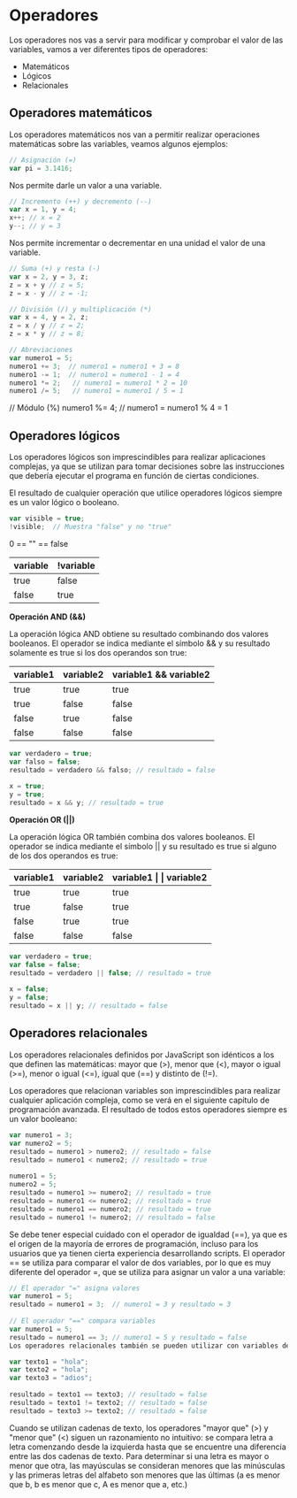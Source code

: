 # Operadores
Los operadores nos vas a servir para modificar y comprobar el valor de las variables, vamos a ver diferentes tipos de operadores:
* Matemáticos
* Lógicos
* Relacionales

## Operadores matemáticos
Los operadores matemáticos nos van a permitir realizar operaciones matemáticas sobre las variables, veamos algunos ejemplos:

```js
// Asignación (=)
var pi = 3.1416;
```
Nos permite darle un valor a una variable.
```js
// Incremento (++) y decremento (--)
var x = 1, y = 4;
x++; // x = 2
y--; // y = 3
```
Nos permite incrementar o decrementar en una unidad el valor de una variable.
```js
// Suma (+) y resta (-)
var x = 2, y = 3, z;
z = x + y // z = 5;
z = x - y // z = -1;
```

```js
// División (/) y multiplicación (*)
var x = 4, y = 2, z;
z = x / y // z = 2;
z = x * y // z = 8;
```
```js
// Abreviaciones
var numero1 = 5;
numero1 += 3;  // numero1 = numero1 + 3 = 8
numero1 -= 1;  // numero1 = numero1 - 1 = 4
numero1 *= 2;   // numero1 = numero1 * 2 = 10
numero1 /= 5;   // numero1 = numero1 / 5 = 1

```


// Módulo (%)
numero1 %= 4;   // numero1 = numero1 % 4 = 1

## Operadores lógicos

Los operadores lógicos son imprescindibles para realizar aplicaciones complejas, ya que se utilizan para tomar decisiones sobre las instrucciones que debería ejecutar el programa en función de ciertas condiciones.

El resultado de cualquier operación que utilice operadores lógicos siempre es un valor lógico o booleano.

```js
var visible = true;
!visible;  // Muestra "false" y no "true"
```

0 == "" == false

variable|!variable
---|---
true|false
false|true

**Operación AND (&&)**

La operación lógica AND obtiene su resultado combinando dos valores booleanos. El operador se indica mediante el símbolo && y su resultado solamente es true si los dos operandos son true:

variable1|variable2|variable1 && variable2
---|---|---
true|true|true
true|false|false
false|true|false
false|false|false

```js
var verdadero = true;
var falso = false;
resultado = verdadero && falso; // resultado = false
 
x = true;
y = true;
resultado = x && y; // resultado = true
```

**Operación OR (||)**

La operación lógica OR también combina dos valores booleanos. El operador se indica mediante el símbolo || y su resultado es true si alguno de los dos operandos es true:


variable1|variable2|variable1 &#124; &#124; variable2
---|---|---
true|true|true
true|false|true
false|true|true
false|false|false

```js
var verdadero = true;
var false = false;
resultado = verdadero || false; // resultado = true
 
x = false;
y = false;
resultado = x || y; // resultado = false
```

## Operadores relacionales

Los operadores relacionales definidos por JavaScript son idénticos a los que definen las matemáticas: mayor que (>), menor que (<), mayor o igual (>=), menor o igual (<=), igual que (==) y distinto de (!=).

Los operadores que relacionan variables son imprescindibles para realizar cualquier aplicación compleja, como se verá en el siguiente capítulo de programación avanzada. El resultado de todos estos operadores siempre es un valor booleano:

```javascript
var numero1 = 3;
var numero2 = 5;
resultado = numero1 > numero2; // resultado = false
resultado = numero1 < numero2; // resultado = true
 
numero1 = 5;
numero2 = 5;
resultado = numero1 >= numero2; // resultado = true
resultado = numero1 <= numero2; // resultado = true
resultado = numero1 == numero2; // resultado = true
resultado = numero1 != numero2; // resultado = false
```

Se debe tener especial cuidado con el operador de igualdad (==), ya que es el origen de la mayoría de errores de programación, incluso para los usuarios que ya tienen cierta experiencia desarrollando scripts. El operador == se utiliza para comparar el valor de dos variables, por lo que es muy diferente del operador =, que se utiliza para asignar un valor a una variable:

```javascript
// El operador "=" asigna valores
var numero1 = 5;
resultado = numero1 = 3;  // numero1 = 3 y resultado = 3
 
// El operador "==" compara variables
var numero1 = 5;
resultado = numero1 == 3; // numero1 = 5 y resultado = false
Los operadores relacionales también se pueden utilizar con variables de tipo cadena de texto:

var texto1 = "hola";
var texto2 = "hola";
var texto3 = "adios";
 
resultado = texto1 == texto3; // resultado = false
resultado = texto1 != texto2; // resultado = false
resultado = texto3 >= texto2; // resultado = false
```

Cuando se utilizan cadenas de texto, los operadores "mayor que" (>) y "menor que" (<) siguen un razonamiento no intuitivo: se compara letra a letra comenzando desde la izquierda hasta que se encuentre una diferencia entre las dos cadenas de texto. Para determinar si una letra es mayor o menor que otra, las mayúsculas se consideran menores que las minúsculas y las primeras letras del alfabeto son menores que las últimas (a es menor que b, b es menor que c, A es menor que a, etc.)